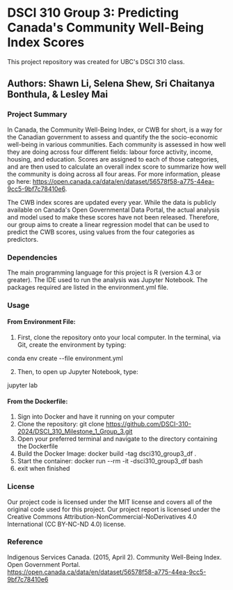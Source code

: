# DSCI 310 Group 3: Predicting Canada's Community Well-Being Index Scores
This project repository was created for UBC's DSCI 310 class.

## Authors: Shawn Li, Selena Shew, Sri Chaitanya Bonthula, & Lesley Mai

### Project Summary
In Canada, the Community Well-Being Index, or CWB for short, is a way for the Canadian government to assess and quantify the the socio-economic well-being in various communities. Each community is assessed in how well they are doing across four different fields: labour force activity, income, housing, and education. Scores are assigned to each of those categories, and are then used to calculate an overall index score to summarize how well the community is doing across all four areas. For more information, please go here: https://open.canada.ca/data/en/dataset/56578f58-a775-44ea-9cc5-9bf7c78410e6.

The CWB index scores are updated every year. While the data is publicly available on Canada's Open Governmental Data Portal, the actual analysis and model used to make these scores have not been released. Therefore, our group aims to create a linear regression model that can be used to predict the CWB scores, using values from the four categories as predictors.

### Dependencies
The main programming language for this project is R (version 4.3 or greater). The IDE used to run the analysis was Jupyter Notebook. The packages required are listed in the environment.yml file.

### Usage 

#### From Environment File:
1) First, clone the repository onto your local computer. In the terminal, via Git, create the environment by typing:

conda env create --file environment.yml


2) Then, to open up Jupyter Notebook, type:

jupyter lab 

#### From the Dockerfile:
1) Sign into Docker and have it running on your computer
2) Clone the repository: git clone <https://github.com/DSCI-310-2024/DSCI_310_Milestone_1_Group_3.git>
3) Open your preferred terminal and navigate to the directory containing the Dockerfile
4) Build the Docker Image: docker build -tag dsci310_group3_df .
5) Start the container: docker run --rm -it -dsci310_group3_df bash
6) exit when finished

### License
Our project code is licensed under the MIT license and covers all of the original code used for this project. Our project report is licensed under the Creative Commons Attribution-NonCommercial-NoDerivatives 4.0 International (CC BY-NC-ND 4.0) license. 

### Reference
Indigenous Services Canada. (2015, April 2). Community Well-Being Index. Open Government Portal. https://open.canada.ca/data/en/dataset/56578f58-a775-44ea-9cc5-9bf7c78410e6 


